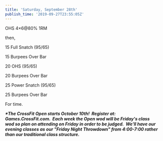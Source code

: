 ```yaml
---
title: 'Saturday, September 28th'
publish_time: '2019-09-27T23:55:05Z'
---
```


OHS 4×6\@80% 1RM

then,

15 Full Snatch (95/65)

15 Burpees Over Bar

20 OHS (95/65)

20 Burpees Over Bar

25 Power Snatch (95/65)

25 Burpees Over Bar

For time.

***\*The CrossFit Open starts October 10th!  Register at:
Games.CrossFit.com.  Each week the Open wod will be Friday's class wod
so plan on attending on Friday in order to be judged.  We'll have our
evening classes as our "Friday Night Throwdown" from 4:00-7:00 rather
than our traditional class structure.***
